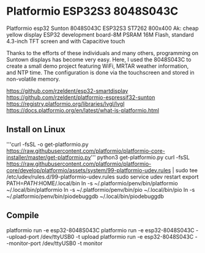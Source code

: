 # Platformio ESP32S3 8048S043C
Platformio esp32 Sunton 8048S043C ESP32S3 ST7262 800x400 Ak: cheap yellow display
ESP32 development board-8M PSRAM 16M Flash, standard 4.3-inch TFT screen and with Capacitive touch

Thanks to the efforts of these individuals and many others, programming on Suntown displays has become very easy. Here, I used the 8048S043C to create a small demo project featuring WiFi, MRTAR weather information, and NTP time. The configuration is done via the touchscreen and stored in non-volatile memory.

https://github.com/rzeldent/esp32-smartdisplay
https://github.com/rzeldent/platformio-espressif32-sunton
https://registry.platformio.org/libraries/lvgl/lvgl
https://docs.platformio.org/en/latest/what-is-platformio.html


## Install on Linux
'''curl -fsSL -o get-platformio.py https://raw.githubusercontent.com/platformio/platformio-core-installer/master/get-platformio.py'''
python3 get-platformio.py
curl -fsSL https://raw.githubusercontent.com/platformio/platformio-core/develop/platformio/assets/system/99-platformio-udev.rules | sudo tee /etc/udev/rules.d/99-platformio-udev.rules
sudo service udev restart
export PATH=$PATH:$HOME/.local/bin
ln -s ~/.platformio/penv/bin/platformio ~/.local/bin/platformio
ln -s ~/.platformio/penv/bin/pio ~/.local/bin/pio
ln -s ~/.platformio/penv/bin/piodebuggdb ~/.local/bin/piodebuggdb

## Compile
platformio run -e esp32-8048S043C
platformio run -e esp32-8048S043C --upload-port  /dev/ttyUSB0 -t upload
platformio run -e esp32-8048S043C --monitor-port /dev/ttyUSB0 -t monitor



